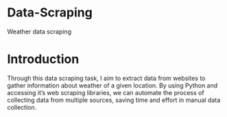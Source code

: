 # Data-Scraping
Weather data scraping
# Introduction
Through this data scraping task, I  aim to extract data from websites to gather information about weather of a given location. By using Python and accessing it’s web scraping libraries, we can automate the process of collecting data from multiple sources, saving time and effort in manual data collection.
